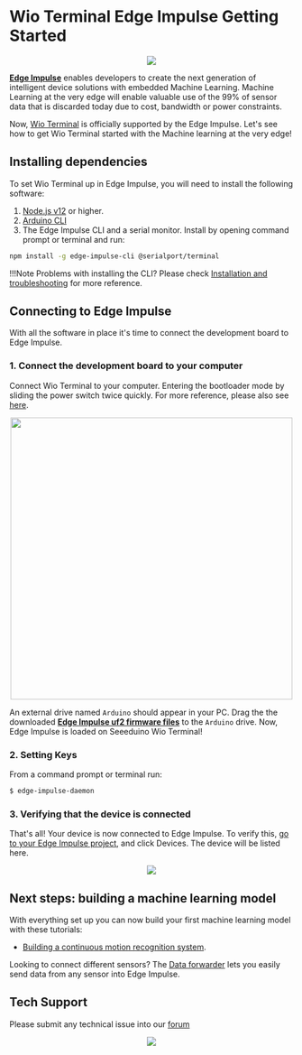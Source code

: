 # Wio Terminal Edge Impulse Getting Started

<div align=center><img src="https://files.seeedstudio.com/wiki/Wio-Terminal-Edge-Impulse/banner.png"/></div>

[**Edge Impulse**](https://www.edgeimpulse.com/) enables developers to create the next generation of intelligent device solutions with embedded Machine Learning. Machine Learning at the very edge will enable valuable use of the 99% of sensor data that is discarded today due to cost, bandwidth or power constraints.

Now, [Wio Terminal](https://www.seeedstudio.com/Wio-Terminal-p-4509.html) is officially supported by the Edge Impulse. Let's see how to get Wio Terminal started with the Machine learning at the very edge!

## Installing dependencies

To set Wio Terminal up in Edge Impulse, you will need to install the following software:

1. [Node.js v12](https://nodejs.org/en/) or higher.
2. [Arduino CLI](https://arduino.github.io/arduino-cli/latest/)
3. The Edge Impulse CLI and a serial monitor. Install by opening command prompt or terminal and run:

```sh
npm install -g edge-impulse-cli @serialport/terminal
```

!!!Note
        Problems with installing the CLI? Please check [Installation and troubleshooting](https://docs.edgeimpulse.com/docs/cli-installation) for more reference.

## Connecting to Edge Impulse

With all the software in place it's time to connect the development board to Edge Impulse.

### 1. Connect the development board to your computer

Connect Wio Terminal to your computer. Entering the bootloader mode by sliding the power switch twice quickly. For more reference, please also see [here](https://wiki.seeedstudio.com/Wio-Terminal-Getting-Started/#faq).

<div align=center><img width=500 src="https://files.seeedstudio.com/wiki/Wio-Terminal-CircuitPython/dfu.gif"/></div>

An external drive named `Arduino` should appear in your PC. Drag the the downloaded **[Edge Impulse uf2 firmware files]()** to the `Arduino` drive. Now, Edge Impulse is loaded on Seeeduino Wio Terminal!

### 2. Setting Keys

From a command prompt or terminal run:

```sh
$ edge-impulse-daemon
```

### 3. Verifying that the device is connected

That's all! Your device is now connected to Edge Impulse. To verify this, [go to your Edge Impulse project](https://studio.edgeimpulse.com/studio/select-project?autoredirect=1), and click Devices. The device will be listed here.

<div align=center><img src="https://files.seeedstudio.com/wiki/Wio-Terminal-Edge-Impulse/device.png"/></div>

## Next steps: building a machine learning model

With everything set up you can now build your first machine learning model with these tutorials:

- [Building a continuous motion recognition system]().

Looking to connect different sensors? The [Data forwarder](https://docs.edgeimpulse.com/docs/cli-data-forwarder) lets you easily send data from any sensor into Edge Impulse.

## Tech Support

Please submit any technical issue into our [forum](https://forum.seeedstudio.com/)<br /><p style="text-align:center"><a href="https://www.seeedstudio.com/act-4.html?utm_source=wiki&utm_medium=wikibanner&utm_campaign=newproducts" target="_blank"><img src="https://files.seeedstudio.com/wiki/Wiki_Banner/new_product.jpg" /></a></p>
